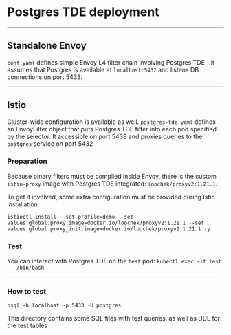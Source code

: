 # Postgres TDE deployment

---

## Standalone Envoy

`conf.yaml` defines simple Envoy L4 filter chain involving Postgres TDE - it assumes that Postgres is available at `localhost:5432` and listens DB connections on port 5433.

---

## Istio

Cluster-wide configuration is available as well. `postgres-tde.yaml` defines an EnvoyFilter object that puts Postgres TDE filter into each pod specified by the selector. It accessible on port 5433 and proxies queries to the `postgres` service on port 5432

### Preparation

Because binary filters must be compiled inside Envoy, there is the custom `istio-proxy` image with Postgres TDE integrated: `loochek/proxyv2:1.21.1`.

To get it involved, some extra configuration must be provided during Istio installation:

`istioctl install --set profile=demo --set values.global.proxy.image=docker.io/loochek/proxyv2:1.21.1 --set values.global.proxy_init.image=docker.io/loochek/proxyv2:1.21.1 -y`

### Test

You can interact with Postgres TDE on the `test` pod: `kubectl exec -it test -- /bin/bash`

---

### How to test

`psql -h localhost -p 5433 -U postgres`

This directory contains some SQL files with test queries, as well as DDL for the test tables
